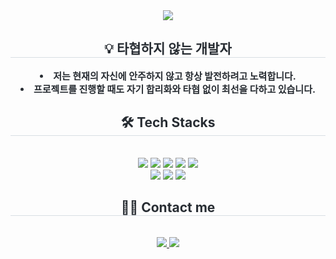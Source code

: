 <div align= "center">
    <img src="https://capsule-render.vercel.app/api?type=waving&color=0:ffc7f0,100:8756c2&height=120&text=WONTOP's%20HOME&animation=twinkling&fontColor=4d4c4c&fontSize=60" />
    </div>
    <div align= "center"> 
    <h2 style="border-bottom: 1px solid #d8dee4; color: #282d33;"> 💡 타협하지 않는 개발자 </h2>  
    <div style="font-weight: 700; font-size: 15px; text-align: center; color: #282d33;"> <li> 저는 현재의 자신에 안주하지 않고 항상 발전하려고 노력합니다.</li><li> 프로젝트를 진행할 때도 자기 합리화와 타협 없이 최선을 다하고 있습니다. </div> 
    </div>
    <div align= "center">
    <h2 style="border-bottom: 1px solid #d8dee4; color: #282d33;"> 🛠️ Tech Stacks </h2> <br> 
    <div style="margin: 0 auto; text-align: center;" align= "center"> <img src="https://img.shields.io/badge/C-A8B9CC?style=for-the-badge&logo=C&logoColor=white">
          <img src="https://img.shields.io/badge/Python-3776AB?style=for-the-badge&logo=Python&logoColor=white">
          <img src="https://img.shields.io/badge/Java-007396?style=for-the-badge&logo=Java&logoColor=white">
          <img src="https://img.shields.io/badge/springboot-6DB33F?style=for-the-badge&logo=springboot&logoColor=white">
          <img src="https://img.shields.io/badge/Django-092E20?style=for-the-badge&logo=Django&logoColor=white">
          <br/><img src="https://img.shields.io/badge/Discord-5865F2?style=for-the-badge&logo=Discord&logoColor=white">
          <img src="https://img.shields.io/badge/Notion-000000?style=for-the-badge&logo=Notion&logoColor=white">
          <img src="https://img.shields.io/badge/Github-181717?style=for-the-badge&logo=Github&logoColor=white">
          </div>
    </div>
    <div align= "center">
    <h2 style="border-bottom: 1px solid #d8dee4; color: #282d33;"> 🧑‍💻 Contact me </h2> <br> 
    <div align= "center"> <a href=https://blog.naver.com/wjy0502kr> <img src="https://img.shields.io/badge/Naver-03C75A?style=for-the-badge&logo=Naver&logoColor=white&link=https://blog.naver.com/wjy0502kr"> </a>
         <a href=mailto:wjy2002kr@gmail.com> <img src="https://img.shields.io/badge/Gmail-EA4335?style=for-the-badge&logo=Gmail&logoColor=white&link=mailto:wjy2002kr@gmail.com"> </a>
          </div>  <br> 
    <div align= "center">  </div> 
    </div>
    
